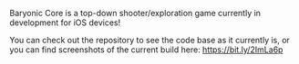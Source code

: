 Baryonic Core is a top-down shooter/exploration game currently in development for iOS devices!

You can check out the repository to see the code base as it currently is, or you can find screenshots of the current build here: https://bit.ly/2ImLa6p
